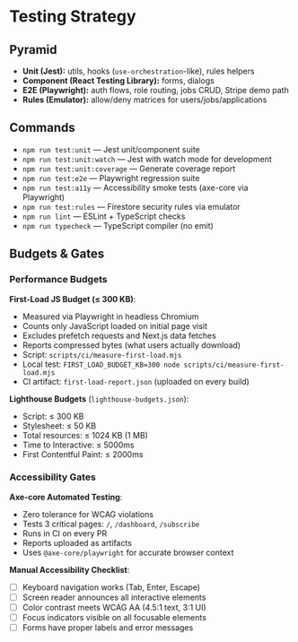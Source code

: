# Testing Strategy

## Pyramid
- **Unit (Jest):** utils, hooks (`use-orchestration`-like), rules helpers
- **Component (React Testing Library):** forms, dialogs
- **E2E (Playwright):** auth flows, role routing, jobs CRUD, Stripe demo path
- **Rules (Emulator):** allow/deny matrices for users/jobs/applications

## Commands
- `npm run test:unit` — Jest unit/component suite
- `npm run test:unit:watch` — Jest with watch mode for development
- `npm run test:unit:coverage` — Generate coverage report
- `npm run test:e2e` — Playwright regression suite
- `npm run test:a11y` — Accessibility smoke tests (axe-core via Playwright)
- `npm run test:rules` — Firestore security rules via emulator
- `npm run lint` — ESLint + TypeScript checks
- `npm run typecheck` — TypeScript compiler (no emit)

## Budgets & Gates

### Performance Budgets

**First-Load JS Budget (≤ 300 KB)**:
- Measured via Playwright in headless Chromium
- Counts only JavaScript loaded on initial page visit
- Excludes prefetch requests and Next.js data fetches
- Reports compressed bytes (what users actually download)
- Script: `scripts/ci/measure-first-load.mjs`
- Local test: `FIRST_LOAD_BUDGET_KB=300 node scripts/ci/measure-first-load.mjs`
- CI artifact: `first-load-report.json` (uploaded on every build)

**Lighthouse Budgets** (`lighthouse-budgets.json`):
- Script: ≤ 300 KB
- Stylesheet: ≤ 50 KB
- Total resources: ≤ 1024 KB (1 MB)
- Time to Interactive: ≤ 5000ms
- First Contentful Paint: ≤ 2000ms

### Accessibility Gates

**Axe-core Automated Testing**:
- Zero tolerance for WCAG violations
- Tests 3 critical pages: `/`, `/dashboard`, `/subscribe`
- Runs in CI on every PR
- Reports uploaded as artifacts
- Uses `@axe-core/playwright` for accurate browser context

**Manual Accessibility Checklist**:
- [ ] Keyboard navigation works (Tab, Enter, Escape)
- [ ] Screen reader announces all interactive elements
- [ ] Color contrast meets WCAG AA (4.5:1 text, 3:1 UI)
- [ ] Focus indicators visible on all focusable elements
- [ ] Forms have proper labels and error messages
